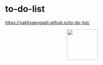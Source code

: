 # to-do-list

https://yakhyaevgadji.github.io/to-do-list/

<div id="header" align="center">
  <img src="https://media.giphy.com/media/Qo2dupDib32rkTY4hX/giphy.gif" width="100"/>
</div>
